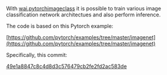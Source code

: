 With [wai.pytorchimageclass](https://github.com/waikato-datamining/pytorch/tree/master/image-classification)
it is possible to train various image classification network architectues and also perform inference.

The code is based on this Pytorch example:

[https://github.com/pytorch/examples/tree/master/imagenet](https://github.com/pytorch/examples/tree/master/imagenet)

Specifically, this commit:

[49e1a8847c8c4d8d3c576479cb2fe2fd2ac583de](https://github.com/pytorch/examples/tree/49e1a8847c8c4d8d3c576479cb2fe2fd2ac583de/imagenet)



